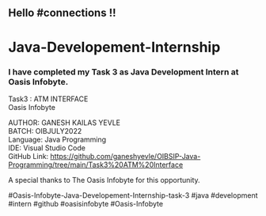 ## Hello #connections !!
# Java-Developement-Internship
### I have completed my Task 3 as Java Development Intern at Oasis Infobyte.

Task3 : ATM INTERFACE<br>
Oasis Infobyte<br>

AUTHOR: GANESH KAILAS YEVLE<br>
BATCH: OIBJULY2022<br>
Language: Java Programming<br>
IDE: Visual Studio Code<br>
GitHub Link: https://github.com/ganeshyevle/OIBSIP-Java-Programming/tree/main/Task3%20ATM%20Interface <br>

A special thanks to The Oasis Infobyte for this opportunity.<br>

#Oasis-Infobyte-Java-Developement-Internship-task-3 #java #development #intern #github #oasisinfobyte #Oasis-Infobyte<br>
